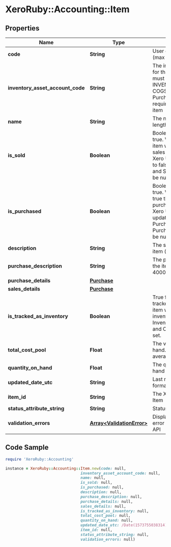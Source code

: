# XeroRuby::Accounting::Item

## Properties

Name | Type | Description | Notes
------------ | ------------- | ------------- | -------------
**code** | **String** | User defined item code (max length &#x3D; 30) | 
**inventory_asset_account_code** | **String** | The inventory asset account for the item. The account must be of type INVENTORY. The  COGSAccountCode in PurchaseDetails is also required to create a tracked item | [optional] 
**name** | **String** | The name of the item (max length &#x3D; 50) | [optional] 
**is_sold** | **Boolean** | Boolean value, defaults to true. When IsSold is true the item will be available on sales transactions in the Xero UI. If IsSold is updated to false then Description and SalesDetails values will be nulled. | [optional] 
**is_purchased** | **Boolean** | Boolean value, defaults to true. When IsPurchased is true the item is available for purchase transactions in the Xero UI. If IsPurchased is updated to false then PurchaseDescription and PurchaseDetails values will be nulled. | [optional] 
**description** | **String** | The sales description of the item (max length &#x3D; 4000) | [optional] 
**purchase_description** | **String** | The purchase description of the item (max length &#x3D; 4000) | [optional] 
**purchase_details** | [**Purchase**](Purchase.md) |  | [optional] 
**sales_details** | [**Purchase**](Purchase.md) |  | [optional] 
**is_tracked_as_inventory** | **Boolean** | True for items that are tracked as inventory. An item will be tracked as inventory if the InventoryAssetAccountCode and COGSAccountCode are set. | [optional] 
**total_cost_pool** | **Float** | The value of the item on hand. Calculated using average cost accounting. | [optional] 
**quantity_on_hand** | **Float** | The quantity of the item on hand | [optional] 
**updated_date_utc** | **String** | Last modified date in UTC format | [optional] 
**item_id** | **String** | The Xero identifier for an Item | [optional] 
**status_attribute_string** | **String** | Status of object | [optional] 
**validation_errors** | [**Array&lt;ValidationError&gt;**](ValidationError.md) | Displays array of validation error messages from the API | [optional] 

## Code Sample

```ruby
require 'XeroRuby::Accounting'

instance = XeroRuby::Accounting::Item.new(code: null,
                                 inventory_asset_account_code: null,
                                 name: null,
                                 is_sold: null,
                                 is_purchased: null,
                                 description: null,
                                 purchase_description: null,
                                 purchase_details: null,
                                 sales_details: null,
                                 is_tracked_as_inventory: null,
                                 total_cost_pool: null,
                                 quantity_on_hand: null,
                                 updated_date_utc: /Date(1573755038314)/,
                                 item_id: null,
                                 status_attribute_string: null,
                                 validation_errors: null)
```


